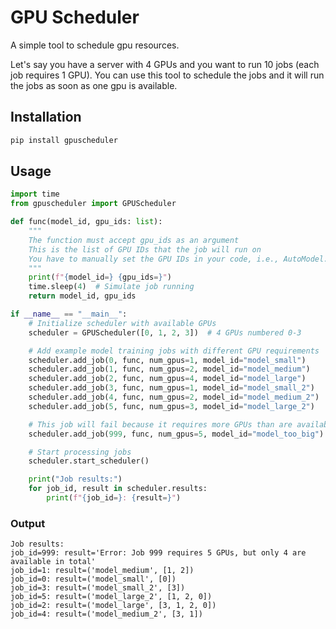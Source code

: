 # GPU Scheduler

A simple tool to schedule gpu resources.

Let's say you have a server with 4 GPUs and you want to run 10 jobs (each job requires 1 GPU). You can use this tool to schedule the jobs and it will run the jobs as soon as one gpu is available.

## Installation

```bash
pip install gpuscheduler
```

## Usage

```python
import time
from gpuscheduler import GPUScheduler

def func(model_id, gpu_ids: list):
    """
    The function must accept gpu_ids as an argument
    This is the list of GPU IDs that the job will run on
    You have to manually set the GPU IDs in your code, i.e., AutoModel.from_pretrained("model_name", device=f"cuda:{gpu_ids[0]}")
    """
    print(f"{model_id=} {gpu_ids=}")
    time.sleep(4)  # Simulate job running
    return model_id, gpu_ids

if __name__ == "__main__":
    # Initialize scheduler with available GPUs
    scheduler = GPUScheduler([0, 1, 2, 3])  # 4 GPUs numbered 0-3

    # Add example model training jobs with different GPU requirements
    scheduler.add_job(0, func, num_gpus=1, model_id="model_small")
    scheduler.add_job(1, func, num_gpus=2, model_id="model_medium")
    scheduler.add_job(2, func, num_gpus=4, model_id="model_large")
    scheduler.add_job(3, func, num_gpus=1, model_id="model_small_2")
    scheduler.add_job(4, func, num_gpus=2, model_id="model_medium_2")
    scheduler.add_job(5, func, num_gpus=3, model_id="model_large_2")

    # This job will fail because it requires more GPUs than are available
    scheduler.add_job(999, func, num_gpus=5, model_id="model_too_big")

    # Start processing jobs
    scheduler.start_scheduler()

    print("Job results:")
    for job_id, result in scheduler.results:
        print(f"{job_id=}: {result=}")
```

### Output
```
Job results:
job_id=999: result='Error: Job 999 requires 5 GPUs, but only 4 are available in total'
job_id=1: result=('model_medium', [1, 2])
job_id=0: result=('model_small', [0])
job_id=3: result=('model_small_2', [3])
job_id=5: result=('model_large_2', [1, 2, 0])
job_id=2: result=('model_large', [3, 1, 2, 0])
job_id=4: result=('model_medium_2', [3, 1])
```